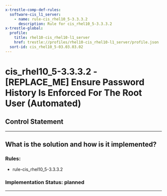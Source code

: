 ```yaml
---
x-trestle-comp-def-rules:
  software-cis_l1_server:
    - name: rule-cis_rhel10_5-3.3.3.2
      description: Rule for cis_rhel10_5-3.3.3.2
x-trestle-global:
  profile:
    title: rhel10-cis_rhel10-l1_server
    href: trestle://profiles/rhel10-cis_rhel10-l1_server/profile.json
  sort-id: cis_rhel10_5-03.03.03.02
---
```


# cis_rhel10_5-3.3.3.2 - \[REPLACE_ME\] Ensure Password History Is Enforced For The Root User (Automated)

## Control Statement

______________________________________________________________________

## What is the solution and how is it implemented?

<!-- For implementation status enter one of: implemented, partial, planned, alternative, not-applicable -->

<!-- Note that the list of rules under ### Rules: is read-only and changes will not be captured after assembly to JSON -->

<!-- Add control implementation description here for control: cis_rhel10_5-3.3.3.2 -->

### Rules:

  - rule-cis_rhel10_5-3.3.3.2

### Implementation Status: planned

______________________________________________________________________
